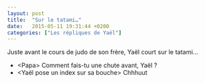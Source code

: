 ```yaml
---
layout: post
title:  "Sur le tatami…"
date:   2015-05-11 19:31:44 +0200
categories: ["Les répliques de Yaël"]
---
```


Juste avant le cours de judo de son frère, Yaël court sur le tatami...

-   \<Papa\> Comment fais-tu une chute avant, Yaël ?
-   \<Yaël pose un index sur sa bouche\> Chhhuut

